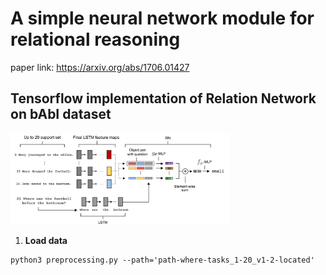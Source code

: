 # A simple neural network module for relational reasoning

paper link: https://arxiv.org/abs/1706.01427

## Tensorflow implementation of Relation Network on bAbI dataset

<img src = "./image/relation_network_babi.png" width="350">

1. **Load data**

```
python3 preprocessing.py --path='path-where-tasks_1-20_v1-2-located'
```
